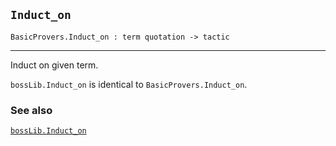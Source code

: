 ## `Induct_on`

``` hol4
BasicProvers.Induct_on : term quotation -> tactic
```

------------------------------------------------------------------------

Induct on given term.

`bossLib.Induct_on` is identical to `BasicProvers.Induct_on`.

### See also

[`bossLib.Induct_on`](#bossLib.Induct_on)
